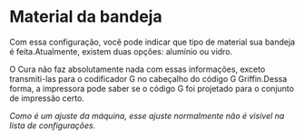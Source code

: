 Material da bandeja
====
Com essa configuração, você pode indicar que tipo de material sua bandeja é feita.Atualmente, existem duas opções: alumínio ou vidro.

O Cura não faz absolutamente nada com essas informações, exceto transmiti-las para o codificador G no cabeçalho do código G Griffin.Dessa forma, a impressora pode saber se o código G foi projetado para o conjunto de impressão certo.

*Como é um ajuste da máquina, esse ajuste normalmente não é visível na lista de configurações.*